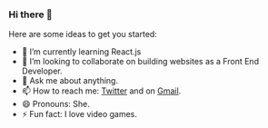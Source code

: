
### Hi there 👋

Here are some ideas to get you started:

- 🌱 I’m currently learning React.js
- 👯 I’m looking to collaborate on building websites as a Front End Developer.
- 💬 Ask me about anything.
- 📫 How to reach me: [Twitter](https://twitter.com/tomiajayi_) and on [Gmail](Mailto:thomieajayi@gmail.com).
- 😄 Pronouns: She.
- ⚡ Fun fact: I love video games.
